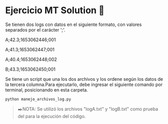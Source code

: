 # Ejercicio MT Solution 🚀

Se tienen dos logs con datos en el siguiente formato, con valores separados por el carácter ';'. 


A;42.3;1653062446;001

A;41.3;1653062447;001

A;40.4;1653062448;002

B;43.3;1653062450;001



Se tiene un script que una los dos archivos y los ordene según los datos de la tercera columna.Para ejecutarlo, debe ingresar el siguiente comando por terminal, posicionando en esta carpeta.
<!--sec data-title="Prompt: OS X and Linux" data-id="OSX_Linux_prompt" data-collapse=true ces-->

    python manejo_archivos_log.py
    
<!--endsec-->

> ✒️NOTA: Se utilizó los archivos "logA.txt" y "logB.txt" como prueba del para la ejecución del código.
